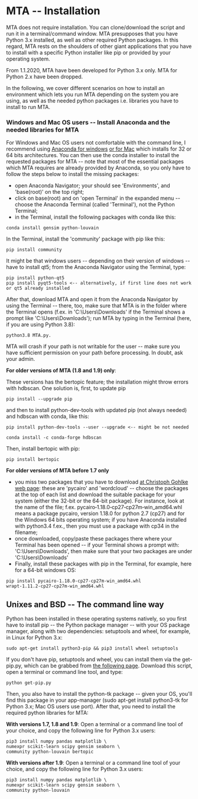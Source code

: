 # MTA -- Installation

MTA does not require installation. You can clone/download the script and run it in a terminal/command window. MTA presupposes that you have Python 3.x installed, as well as other required Python packages. In this regard, MTA rests on the shoulders of other giant applications that you have to install with a specific Python installer like pip or provided by your operating system.

From 1.1.2020, MTA have been developed for Python 3.x only. MTA for Python 2.x have been dropped.

In the following, we cover different scenarios on how to install an environment which lets you run MTA depending on the system you are using, as well as the needed python packages i.e. libraries you have to install to run MTA.

### Windows and Mac OS users -- Install Anaconda and the needed libraries for MTA

For Windows and Mac OS users not comfortable with the command line, I recommend using [Anaconda for windows](https://www.anaconda.com/download/#windows) [or for Mac](https://www.anaconda.com/download/#download) which installs for 32 or 64 bits architectures. You can then use the conda installer to install the requested packages for MTA -- note that most of the essential packages which MTA requires are already provided by Anaconda, so you only have to follow the steps below to install the missing packages:

  * open Anaconda Navigator; your should see 'Environments', and 'base(root)' on the top right;
  * click on base(root) and on 'open Terminal' in the expanded menu -- choose the Anaconda Terminal (called 'Terminal'), not the Python Terminal;
  * in the Terminal, install the following packages with conda like this:

```
conda install gensim python-louvain
```

In the Terminal, install the 'community' package with pip like this:

```
pip install community
```

It might be that windows users -- depending on their version of windows -- have to install qt5; from the Anaconda Navigator using the Terminal, type:

```
pip install python-qt5
pip install pyqt5-tools <-- alternatively, if first line does not work or qt5 already installed
```

After that, download MTA and open it from the Anaconda Navigator by using the Terminal -- there, too, make sure that MTA is in the folder where the Terminal opens (f.ex. in 'C:\Users\Downloads' if the Terminal shows a prompt like '<base>C:\Users\Downloads'); run MTA by typing in the Terminal (here, if you are using Python 3.8):

```
python3.8 MTA.py.
```

MTA will crash if your path is not writable for the user -- make sure you have sufficient permission on your path before processing. In doubt, ask your admin.

**For older versions of MTA (1.8 and 1.9) only**:

These versions has the bertopic feature; the installation might throw errors with hdbscan. One solution is, first, to update pip

```
pip install --upgrade pip
```

and then to install python-dev-tools with updated pip (not always needed) and hdbscan with conda, like this:

```
pip install python-dev-tools --user --upgrade <-- might be not needed

conda install -c conda-forge hdbscan
```

Then, install bertopic with pip:

```
pip install bertopic
```

**For older versions of MTA before 1.7 only**

  * you miss two packages that you have to download [at Christoph Gohlke web page](https://www.lfd.uci.edu/~gohlke/pythonlibs/): these are 'pycairo' and 'wordcloud' -- choose the packages at the top of each list and download the suitable package for your system (either the 32-bit or the 64-bit package). For instance, look at the name of the file; f.ex. pycairo‑1.18.0‑cp27‑cp27m‑win_amd64.whl means a package pycairo, version 1.18.0 for python 2.7 (cp27) and for the Windows 64 bits operating system; if you have Anaconda installed with python3.4 f.ex., then you must use a package with cp34 in the filename;
  * once downloaded, copy/paste these packages there where your Terminal has been opened -- if your Terminal shows a prompt with: '<base>C:\Users\Downloads', then make sure that your two packages are under 'C:\Users\Downloads'
  * Finally, install these packages with pip in the Terminal, for example, here for a 64-bit windows OS:

```
pip install pycairo‑1.18.0‑cp27‑cp27m‑win_amd64.whl wrapt‑1.11.2‑cp27‑cp27m‑win_amd64.whl
```

## Unixes and BSD -- The command line way

Python has been installed in these operating systems natively, so you first have to install pip -- the Python package manager -- with your OS package manager, along with two dependencies: setuptools and wheel, for example, in Linux for Python 3.x:

```
sudo apt-get install python3-pip && pip3 install wheel setuptools
```

If you don't have pip, setuptools and wheel, you can install them via the get-pip.py, which can be grabbed from [the following page](https://pip.pypa.io/en/stable/installing/). Download this script, open a terminal or command line tool, and type:

```
python get-pip.py
```

Then, you also have to install the python-tk package -- given your OS, you'll find this package in your app-manager (sudo apt-get install python3-tk for Python 3.x; Mac OS users use port). After that, you need to install the required python libraries for MTA:

**With versions 1.7, 1.8 and 1.9**: Open a terminal or a command line tool of your choice, and copy the following line for Python 3.x users:

```
pip3 install numpy pandas matplotlib \
numexpr scikit-learn scipy gensim seaborn \
community python-louvain bertopic
```

**With versions after 1.9**: Open a terminal or a command line tool of your choice, and copy the following line for Python 3.x users:

```
pip3 install numpy pandas matplotlib \
numexpr scikit-learn scipy gensim seaborn \
community python-louvain
```
